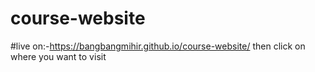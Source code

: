 # course-website
#live on:-https://bangbangmihir.github.io/course-website/
then click on where you want to visit
